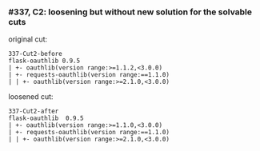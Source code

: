 ### #337, C2: loosening but without new solution for the solvable cuts
original cut:

```
337-Cut2-before
flask-oauthlib 0.9.5
| +- oauthlib(version range:>=1.1.2,<3.0.0)
| +- requests-oauthlib(version range:==1.1.0)
| | +- oauthlib(version range:>=2.1.0,<3.0.0)
```




loosened cut:
```
337-Cut2-after
flask-oauthlib  0.9.5
| +- oauthlib(version range:>=1.1.0,<3.0.0)
| +- requests-oauthlib(version range:==1.1.0)
| | +- oauthlib(version range:>=2.1.0,<3.0.0)
```


